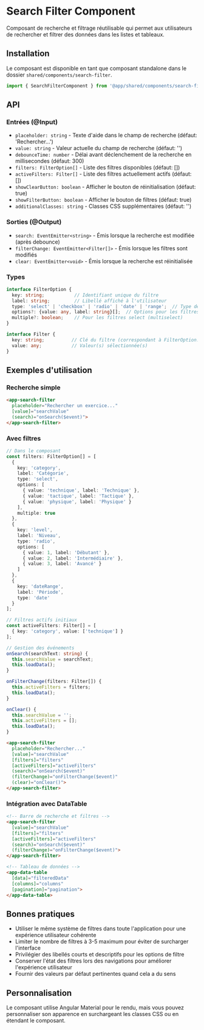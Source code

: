 # Search Filter Component

Composant de recherche et filtrage réutilisable qui permet aux utilisateurs de rechercher et filtrer des données dans les listes et tableaux.

## Installation

Le composant est disponible en tant que composant standalone dans le dossier `shared/components/search-filter`.

```typescript
import { SearchFilterComponent } from '@app/shared/components/search-filter/search-filter.component';
```

## API

### Entrées (@Input)
- `placeholder: string` - Texte d'aide dans le champ de recherche (défaut: 'Rechercher...')
- `value: string` - Valeur actuelle du champ de recherche (défaut: '')
- `debounceTime: number` - Délai avant déclenchement de la recherche en millisecondes (défaut: 300)
- `filters: FilterOption[]` - Liste des filtres disponibles (défaut: [])
- `activeFilters: Filter[]` - Liste des filtres actuellement actifs (défaut: [])
- `showClearButton: boolean` - Afficher le bouton de réinitialisation (défaut: true)
- `showFilterButton: boolean` - Afficher le bouton de filtres (défaut: true)
- `additionalClasses: string` - Classes CSS supplémentaires (défaut: '')

### Sorties (@Output)
- `search: EventEmitter<string>` - Émis lorsque la recherche est modifiée (après debounce)
- `filterChange: EventEmitter<Filter[]>` - Émis lorsque les filtres sont modifiés
- `clear: EventEmitter<void>` - Émis lorsque la recherche est réinitialisée

### Types
```typescript
interface FilterOption {
  key: string;           // Identifiant unique du filtre
  label: string;         // Libellé affiché à l'utilisateur
  type: 'select' | 'checkbox' | 'radio' | 'date' | 'range';  // Type de filtre
  options?: {value: any, label: string}[];  // Options pour les filtres select/checkbox/radio
  multiple?: boolean;    // Pour les filtres select (multiselect)
}

interface Filter {
  key: string;          // Clé du filtre (correspondant à FilterOption.key)
  value: any;           // Valeur(s) sélectionnée(s)
}
```

## Exemples d'utilisation

### Recherche simple
```html
<app-search-filter
  placeholder="Rechercher un exercice..."
  [value]="searchValue"
  (search)="onSearch($event)">
</app-search-filter>
```

### Avec filtres
```typescript
// Dans le composant
const filters: FilterOption[] = [
  { 
    key: 'category', 
    label: 'Catégorie', 
    type: 'select',
    options: [
      { value: 'technique', label: 'Technique' },
      { value: 'tactique', label: 'Tactique' },
      { value: 'physique', label: 'Physique' }
    ],
    multiple: true
  },
  {
    key: 'level',
    label: 'Niveau',
    type: 'radio',
    options: [
      { value: 1, label: 'Débutant' },
      { value: 2, label: 'Intermédiaire' },
      { value: 3, label: 'Avancé' }
    ]
  },
  {
    key: 'dateRange',
    label: 'Période',
    type: 'date'
  }
];

// Filtres actifs initiaux
const activeFilters: Filter[] = [
  { key: 'category', value: ['technique'] }
];

// Gestion des événements
onSearch(searchText: string) {
  this.searchValue = searchText;
  this.loadData();
}

onFilterChange(filters: Filter[]) {
  this.activeFilters = filters;
  this.loadData();
}

onClear() {
  this.searchValue = '';
  this.activeFilters = [];
  this.loadData();
}
```

```html
<app-search-filter
  placeholder="Rechercher..."
  [value]="searchValue"
  [filters]="filters"
  [activeFilters]="activeFilters"
  (search)="onSearch($event)"
  (filterChange)="onFilterChange($event)"
  (clear)="onClear()">
</app-search-filter>
```

### Intégration avec DataTable
```html
<!-- Barre de recherche et filtres -->
<app-search-filter
  [value]="searchValue"
  [filters]="filters"
  [activeFilters]="activeFilters"
  (search)="onSearch($event)"
  (filterChange)="onFilterChange($event)">
</app-search-filter>

<!-- Tableau de données -->
<app-data-table
  [data]="filteredData"
  [columns]="columns"
  [pagination]="pagination">
</app-data-table>
```

## Bonnes pratiques

- Utiliser le même système de filtres dans toute l'application pour une expérience utilisateur cohérente
- Limiter le nombre de filtres à 3-5 maximum pour éviter de surcharger l'interface
- Privilégier des libellés courts et descriptifs pour les options de filtre
- Conserver l'état des filtres lors des navigations pour améliorer l'expérience utilisateur
- Fournir des valeurs par défaut pertinentes quand cela a du sens

## Personnalisation

Le composant utilise Angular Material pour le rendu, mais vous pouvez personnaliser son apparence en surchargeant les classes CSS ou en étendant le composant.
